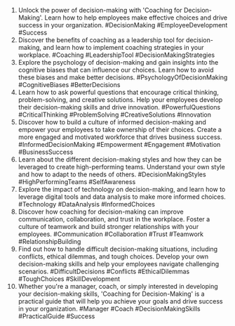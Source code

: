 1. Unlock the power of decision-making with 'Coaching for Decision-Making'. Learn how to help employees make effective choices and drive success in your organization. #DecisionMaking #EmployeeDevelopment #Success
2. Discover the benefits of coaching as a leadership tool for decision-making, and learn how to implement coaching strategies in your workplace. #Coaching #LeadershipTool #DecisionMakingStrategies
3. Explore the psychology of decision-making and gain insights into the cognitive biases that can influence our choices. Learn how to avoid these biases and make better decisions. #PsychologyOfDecisionMaking #CognitiveBiases #BetterDecisions
4. Learn how to ask powerful questions that encourage critical thinking, problem-solving, and creative solutions. Help your employees develop their decision-making skills and drive innovation. #PowerfulQuestions #CriticalThinking #ProblemSolving #CreativeSolutions #Innovation
5. Discover how to build a culture of informed decision-making and empower your employees to take ownership of their choices. Create a more engaged and motivated workforce that drives business success. #InformedDecisionMaking #Empowerment #Engagement #Motivation #BusinessSuccess
6. Learn about the different decision-making styles and how they can be leveraged to create high-performing teams. Understand your own style and how to adapt to the needs of others. #DecisionMakingStyles #HighPerformingTeams #SelfAwareness
7. Explore the impact of technology on decision-making, and learn how to leverage digital tools and data analysis to make more informed choices. #Technology #DataAnalysis #InformedChoices
8. Discover how coaching for decision-making can improve communication, collaboration, and trust in the workplace. Foster a culture of teamwork and build stronger relationships with your employees. #Communication #Collaboration #Trust #Teamwork #RelationshipBuilding
9. Find out how to handle difficult decision-making situations, including conflicts, ethical dilemmas, and tough choices. Develop your own decision-making skills and help your employees navigate challenging scenarios. #DifficultDecisions #Conflicts #EthicalDilemmas #ToughChoices #SkillDevelopment
10. Whether you're a manager, coach, or simply interested in developing your decision-making skills, 'Coaching for Decision-Making' is a practical guide that will help you achieve your goals and drive success in your organization. #Manager #Coach #DecisionMakingSkills #PracticalGuide #Success

